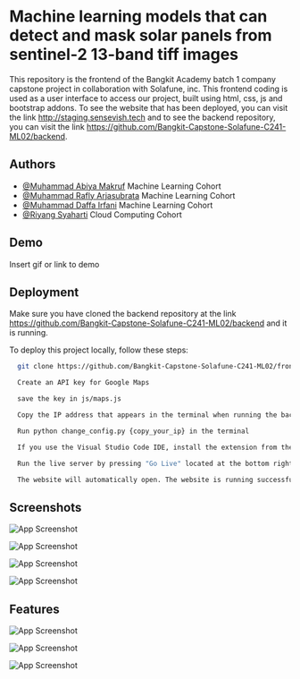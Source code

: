 
# Machine learning models that can detect and mask solar panels from sentinel-2 13-band tiff images

This repository is the frontend of the Bangkit Academy batch 1 company capstone project in collaboration with Solafune, inc. This frontend coding is used as a user interface to access our project, built using html, css, js and bootstrap addons. To see the website that has been deployed, you can visit the link http://staging.sensevish.tech and to see the backend repository, you can visit the link https://github.com/Bangkit-Capstone-Solafune-C241-ML02/backend.


## Authors

- [@Muhammad Abiya Makruf](https://www.github.com/AbiyaMakruf) Machine Learning Cohort
- [@Muhammad Rafly Arjasubrata](https://www.github.com/MuhRaflyArj) Machine Learning Cohort
- [@Muhammad Daffa Irfani](https://github.com/earfunnyy) Machine Learning Cohort
- [@Riyang Syaharti](https://github.com/Riyang7) Cloud Computing Cohort


## Demo

Insert gif or link to demo


## Deployment

Make sure you have cloned the backend repository at the link https://github.com/Bangkit-Capstone-Solafune-C241-ML02/backend and it is running.

To deploy this project locally, follow these steps:

```bash
  git clone https://github.com/Bangkit-Capstone-Solafune-C241-ML02/frontend.git
```

```bash
  Create an API key for Google Maps
```

```bash
  save the key in js/maps.js
```

```bash
  Copy the IP address that appears in the terminal when running the backend
```

```bash
  Run python change_config.py {copy_your_ip} in the terminal
```

```bash
  If you use the Visual Studio Code IDE, install the extension from the marketplace, namely "live server"
```

```bash
  Run the live server by pressing "Go Live" located at the bottom right of the Visual Studio Code display
```

```bash
  The website will automatically open. The website is running successfully.
```





## Screenshots

![App Screenshot](https://storage.googleapis.com/asset-about/output1.png)

![App Screenshot](https://storage.googleapis.com/asset-about/output2.png)

![App Screenshot](https://storage.googleapis.com/asset-about/output3.png)

![App Screenshot](https://storage.googleapis.com/asset-about/output4.png)


## Features

![App Screenshot](https://storage.googleapis.com/asset-about/Frame_1.png)

![App Screenshot](https://storage.googleapis.com/asset-about/Frame_2.png)

![App Screenshot](https://storage.googleapis.com/asset-about/Frame_3.png)

